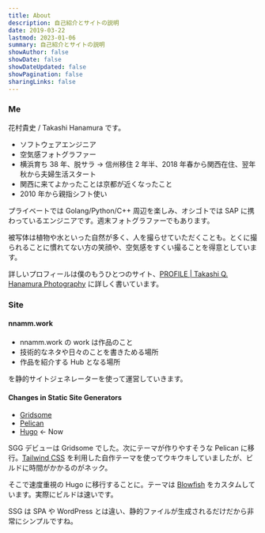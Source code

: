 ```yaml
---
title: About
description: 自己紹介とサイトの説明
date: 2019-03-22
lastmod: 2023-01-06
summary: 自己紹介とサイトの説明
showAuthor: false
showDate: false
showDateUpdated: false
showPagination: false
sharingLinks: false
---
```


### Me

花村貴史 / Takashi Hanamura です。

- ソフトウェアエンジニア
- 空気感フォトグラファー
- 横浜育ち 38 年、脱サラ → 信州移住 2 年半、2018 年春から関西在住、翌年秋から夫婦生活スタート
- 関西に来てよかったことは京都が近くなったこと
- 2010 年から親指シフト使い

プライベートでは Golang/Python/C++ 周辺を楽しみ、オシゴトでは SAP に携わっているエンジニアです。週末フォトグラファーでもあります。

被写体は植物や水といった自然が多く、人を撮らせていただくことも。とくに撮られることに慣れてない方の笑顔や、空気感をすくい撮ることを得意としています。

詳しいプロフィールは僕のもうひとつのサイト、[PROFILE | Takashi Q. Hanamura Photography](https://nnamm.com/profile) に詳しく書いています。

### Site

#### nnamm.work

- nnamm.work の work は作品のこと
- 技術的なネタや日々のことを書きためる場所
- 作品を紹介する Hub となる場所

を静的サイトジェネレーターを使って運営していきます。

#### Changes in Static Site Generators

- [Gridsome](https://gridsome.org/)
- [Pelican](https://blog.getpelican.com/)
- [Hugo](https://gohugo.io/)  ← Now

SGG デビューは Gridsome でした。次にテーマが作りやすそうな Pelican に移行。[Tailwind CSS](https://tailwindcss.com/) を利用した自作テーマを使ってウキウキしていましたが、ビルドに時間がかかるのがネック。

そこで速度重視の Hugo に移行することに。テーマは [Blowfish](https://github.com/nunocoracao/blowfish) をカスタムしています。実際にビルドは速いです。

SSG は SPA や WordPress とは違い、静的ファイルが生成されるだけだから非常にシンプルですね。
